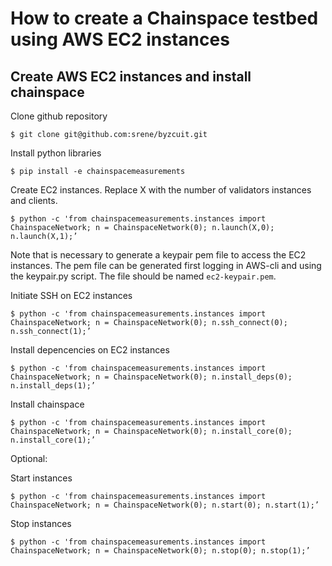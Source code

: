 
# How to create a Chainspace testbed using AWS EC2 instances

## Create AWS EC2 instances and install chainspace 

Clone github repository
```shell
$ git clone git@github.com:srene/byzcuit.git
```

Install python libraries
```shell
$ pip install -e chainspacemeasurements
```

Create EC2 instances. Replace X with the number of validators instances and clients.
```shell
$ python -c 'from chainspacemeasurements.instances import ChainspaceNetwork; n = ChainspaceNetwork(0); n.launch(X,0); n.launch(X,1);’  
```
Note that is necessary to generate a keypair pem file to access the EC2 instances. The pem file can be generated first logging in AWS-cli and using the keypair.py script. The file should be named `ec2-keypair.pem`.

Initiate SSH on EC2 instances
```shell
$ python -c 'from chainspacemeasurements.instances import ChainspaceNetwork; n = ChainspaceNetwork(0); n.ssh_connect(0); n.ssh_connect(1);’
```

Install depencencies on EC2 instances
```shell
$ python -c 'from chainspacemeasurements.instances import ChainspaceNetwork; n = ChainspaceNetwork(0); n.install_deps(0); n.install_deps(1);’
```

Install chainspace
```shell
$ python -c 'from chainspacemeasurements.instances import ChainspaceNetwork; n = ChainspaceNetwork(0); n.install_core(0); n.install_core(1);’
```
Optional:

Start instances
```shell
$ python -c 'from chainspacemeasurements.instances import ChainspaceNetwork; n = ChainspaceNetwork(0); n.start(0); n.start(1);’
```

Stop instances
```shell
$ python -c 'from chainspacemeasurements.instances import ChainspaceNetwork; n = ChainspaceNetwork(0); n.stop(0); n.stop(1);’
```
